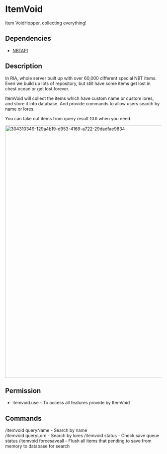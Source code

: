 # ItemVoid

Item VoidHopper, collecting everything!

## Dependencies

* [NBTAPI](https://modrinth.com/plugin/nbtapi)

## Description

In RIA, whole server built up with over 60,000 different special NBT items. Even we build up lots of repository, but still have some items get lost in chest ocean or get lost forever.

ItemVoid will collect the items which have custom name or custom lores, and store it into database. And provide commands to allow users search by name or lores.

You can take out items from query result GUI when you need.

<img width="813" alt="304310349-129a4b19-d953-4169-a722-29dadfae9834" src="https://github.com/Ghost-chu/ItemVoid/assets/30802565/f9052d4c-f64b-4d03-936c-7d93caa60e4e">

## Permission

* itemvoid.use - To access all features provide by ItemVoid

## Commands

/itemvoid queryName <name> - Search by name  
/itemvoid queryLore <lore> - Search by lores 
/itemvoid status - Check save queue status
/itemvoid forcesaveall - Flush all items that pending to save from memory to database for search 
